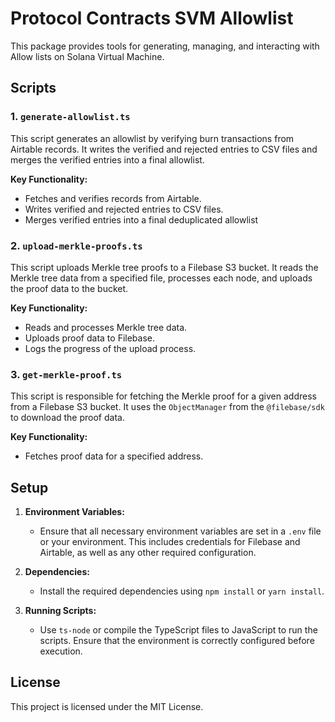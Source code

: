 # Protocol Contracts SVM Allowlist

This package provides tools for generating, managing, and interacting with Allow lists on Solana Virtual Machine. 

## Scripts

### 1. `generate-allowlist.ts`

This script generates an allowlist by verifying burn transactions from Airtable records. It writes the verified and rejected entries to CSV files and merges the verified entries into a final allowlist.

**Key Functionality:**
- Fetches and verifies records from Airtable.
- Writes verified and rejected entries to CSV files.
- Merges verified entries into a final deduplicated allowlist

### 2. `upload-merkle-proofs.ts`

This script uploads Merkle tree proofs to a Filebase S3 bucket. It reads the Merkle tree data from a specified file, processes each node, and uploads the proof data to the bucket.

**Key Functionality:**
- Reads and processes Merkle tree data.
- Uploads proof data to Filebase.
- Logs the progress of the upload process.

### 3. `get-merkle-proof.ts`

This script is responsible for fetching the Merkle proof for a given address from a Filebase S3 bucket. It uses the `ObjectManager` from the `@filebase/sdk` to download the proof data.

**Key Functionality:**
- Fetches proof data for a specified address.

## Setup

1. **Environment Variables:**
   - Ensure that all necessary environment variables are set in a `.env` file or your environment. This includes credentials for Filebase and Airtable, as well as any other required configuration.

2. **Dependencies:**
   - Install the required dependencies using `npm install` or `yarn install`.

3. **Running Scripts:**
   - Use `ts-node` or compile the TypeScript files to JavaScript to run the scripts. Ensure that the environment is correctly configured before execution.

## License

This project is licensed under the MIT License.